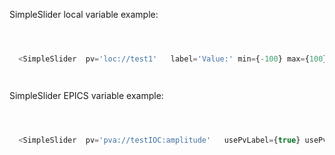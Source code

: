 
SimpleSlider local variable example:
```js



  <SimpleSlider  pv='loc://test1'   label='Value:' min={-100} max={100} step={1}/>




```
SimpleSlider EPICS variable example:
```js



  <SimpleSlider  pv='pva://testIOC:amplitude'   usePvLabel={true} usePvMinMax={true} step={1}/>




```
